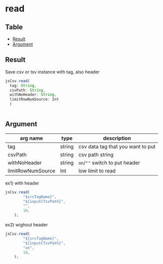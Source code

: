 
# read

Table
-----------------
* [Result](#result)
* [Argument](#argument)

## Result

Save csv or tsv instance with tag, also header   

```js.js
jsCsv.read(
  tag: String,
  csvPath: String,
  withNoHeader: String,
  limitRowNumSource: Int
  )
  
```

## Argument

| arg name | type | description |
| -------- | -------- | -------- |
| tag | string | csv data tag that you want to put |
| csvPath | string | csv path string |
| withNoHeader | string | `on`/`""` switch to put header |
| limitRowNumSource | Int | low limit to read |


ex1) with header

```js.js
jsCsv.read(
		"$srcTagName}",
		"${inputCTsvPath}", 
		"", 
		10,
	);
```

ex2) wighout header

```js.js
jsCsv.read(
		"${srcTagName}",
		"${inputCTsvPath}", 
		"on", 
		10,
	);
```

